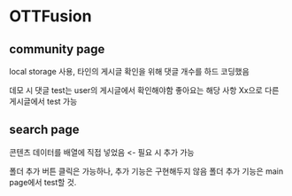 # OTTFusion

## community page

local storage 사용,
타인의 게시글 확인을 위해 댓글 개수를 하드 코딩했음

데모 시 댓글 test는 user의 게시글에서 확인해야함
좋아요는 해당 사항 Xx으로 다른 게시글에서 test 가능

## search page

콘텐츠 데이터를 배열에 직접 넣었음 <- 필요 시 추가 가능

폴더 추가 버튼 클릭은 가능하나, 추가 기능은 구현해두지 않음
폴더 추가 기능은 main page에서 test할 것.
